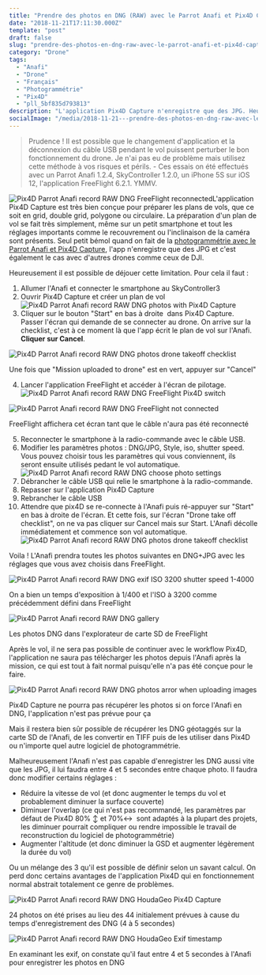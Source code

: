 ```yaml
---
title: "Prendre des photos en DNG (RAW) avec le Parrot Anafi et Pix4D Capture"
date: "2018-11-21T17:11:30.000Z"
template: "post"
draft: false
slug: "prendre-des-photos-en-dng-raw-avec-le-parrot-anafi-et-pix4d-capture"
category: "Drone"
tags: 
  - "Anafi"
  - "Drone"
  - "Français"
  - "Photogrammétrie"
  - "Pix4D"
  - "pll_5bf835d793813"
description: "L'application Pix4D Capture n'enregistre que des JPG. Heureusement il est possible de déjouer cette limitation et d''enregistrer les photos en DNG (RAW)"
socialImage: "/media/2018-11-21---prendre-des-photos-en-dng-raw-avec-le-parrot-anafi-et-pix4d-capture/Pix4D-Parrot-Anafi-record-RAW-DNG-FreeFlight-reconnected.jpg"
---
```


> Prudence ! 
> Il est possible que le changement d'application et la déconnexion du câble USB pendant le vol puissent perturber le bon fonctionnement du drone. Je n'ai pas eu de problème mais utilisez cette méthode à vos risques et périls. - Ces essais on été effectués avec un Parrot Anafi 1.2.4, SkyController 1.2.0, un iPhone 5S sur iOS 12, l'application FreeFlight 6.2.1. YMMV.

![Pix4D Parrot Anafi record RAW DNG FreeFlight reconnected](/media/2018-11-21---prendre-des-photos-en-dng-raw-avec-le-parrot-anafi-et-pix4d-capture/Pix4D-Parrot-Anafi-record-RAW-DNG-FreeFlight-reconnected-300x169.jpg)L'application Pix4D Capture est très bien conçue pour préparer les plans de vols, que ce soit en grid, double grid, polygone ou circulaire. La préparation d'un plan de vol se fait très simplement, même sur un petit smartphone et tout les réglages importants comme le recouvrement ou l'inclinaison de la caméra sont présents. Seul petit bémol quand on fait de la [photogrammétrie avec le Parrot Anafi et Pix4D Capture](/posts/photogrammetrie-avec-le-parrot-anafi-et-pix4d-capture/), l'app n'enregistre que des JPG et c'est également le cas avec d'autres drones comme ceux de DJI.

Heureusement il est possible de déjouer cette limitation. Pour cela il faut :

1. Allumer l'Anafi et connecter le smartphone au SkyController3
2. Ouvrir Pix4D Capture et créer un plan de vol![Pix4D Parrot Anafi record RAW DNG photos with Pix4D Capture](/media/2018-11-21---prendre-des-photos-en-dng-raw-avec-le-parrot-anafi-et-pix4d-capture/Pix4D-Parrot-Anafi-record-RAW-DNG-photos-with-Pix4D-Capture-1030x580.jpg)
3. Cliquer sur le bouton "Start" en bas à droite  dans Pix4D Capture. Passer l'écran qui demande de se connecter au drone. On arrive sur la checklist, c'est à ce moment là que l'app écrit le plan de vol sur l'Anafi. **Cliquer sur Cancel**.
  
![Pix4D Parrot Anafi record RAW DNG photos drone takeoff checklist](/media/2018-11-21---prendre-des-photos-en-dng-raw-avec-le-parrot-anafi-et-pix4d-capture/Pix4D-Parrot-Anafi-record-RAW-DNG-photos-drone-takeoff-checklist-1030x580.png)
<figcaption>Une fois que "Mission uploaded to drone" est en vert, appuyer sur "Cancel"</figcaption>

4. Lancer l'application FreeFlight et accéder à l'écran de pilotage.![Pix4D Parrot Anafi record RAW DNG FreeFlight Pix4D switch](/media/2018-11-21---prendre-des-photos-en-dng-raw-avec-le-parrot-anafi-et-pix4d-capture/Pix4D-Parrot-Anafi-record-RAW-DNG-FreeFlight-Pix4D-switch-e1542816095332-1030x580.jpg)
  
![Pix4D Parrot Anafi record RAW DNG FreeFlight not connected](/media/2018-11-21---prendre-des-photos-en-dng-raw-avec-le-parrot-anafi-et-pix4d-capture/Pix4D-Parrot-Anafi-record-RAW-DNG-FreeFlight-not-connected-1030x580.jpg)
<figcaption>FreeFlight affichera cet écran tant que le câble n'aura pas été reconnecté</figcaption>

5. Reconnecter le smartphone à la radio-commande avec le câble USB.
6. Modifier les paramètres photos : DNG/JPG, Style, iso, shutter speed. Vous pouvez choisir tous les paramètres qui vous conviennent, ils seront ensuite utilisés pedant le vol automatique.![Pix4D Parrot Anafi record RAW DNG choose photo settings](/media/2018-11-21---prendre-des-photos-en-dng-raw-avec-le-parrot-anafi-et-pix4d-capture/Pix4D-Parrot-Anafi-record-RAW-DNG-choose-photo-settings-1030x580.jpg)
7. Débrancher le câble USB qui relie le smartphone à la radio-commande.
8. Repasser sur l'application Pix4D Capture
9. Rebrancher le câble USB
10. Attendre que pix4D se re-connecte à l'Anafi puis ré-appuyer sur "Start" en bas à droite de l'écran. Et cette fois, sur l'écran "Drone take off checklist", on ne va pas cliquer sur Cancel mais sur Start. L'Anafi décolle immédiatement et commence son vol automatique.![Pix4D Parrot Anafi record RAW DNG photos drone takeoff checklist](/media/2018-11-21---prendre-des-photos-en-dng-raw-avec-le-parrot-anafi-et-pix4d-capture/Pix4D-Parrot-Anafi-record-RAW-DNG-photos-drone-takeoff-checklist-1030x580.png)

Voila ! L'Anafi prendra toutes les photos suivantes en DNG+JPG avec les réglages que vous avez choisis dans FreeFlight.

![Pix4D Parrot Anafi record RAW DNG exif ISO 3200 shutter speed 1-4000](/media/2018-11-21---prendre-des-photos-en-dng-raw-avec-le-parrot-anafi-et-pix4d-capture/Pix4D-Parrot-Anafi-record-RAW-DNG-exif-ISO-3200-shutter-speed-1-4000.jpg)
<figcaption>On a bien un temps d'exposition à 1/400 et l'ISO à 3200 comme précédemment défini dans FreeFlight</figcaption>

![Pix4D Parrot Anafi record RAW DNG gallery](/media/2018-11-21---prendre-des-photos-en-dng-raw-avec-le-parrot-anafi-et-pix4d-capture/Pix4D-Parrot-Anafi-record-RAW-DNG-gallery-1030x580.jpg)
<figcaption>Les photos DNG dans l'explorateur de carte SD de FreeFlight</figcaption>

Après le vol, il ne sera pas possible de continuer avec le workflow Pix4D, l'application ne saura pas télécharger les photos depuis l'Anafi après la mission, ce qui est tout à fait normal puisqu'elle n'a pas été conçue pour le faire.

![Pix4D Parrot Anafi record RAW DNG photos arror when uploading images](/media/2018-11-21---prendre-des-photos-en-dng-raw-avec-le-parrot-anafi-et-pix4d-capture/Pix4D-Parrot-Anafi-record-RAW-DNG-photos-arror-when-uploading-images-1030x580.png)
<figcaption>Pix4D Capture ne pourra pas récupérer les photos si on force l'Anafi en DNG, l'application n'est pas prévue pour ça</figcaption>

Mais il restera bien sûr possible de récupérer les DNG géotaggés sur la carte SD de l'Anafi, de les convertir en TIFF puis de les utiliser dans Pix4D ou n'importe quel autre logiciel de photogrammétrie.

Malheureusement l'Anafi n'est pas capable d'enregistrer les DNG aussi vite que les JPG, il lui faudra entre 4 et 5 secondes entre chaque photo. Il faudra donc modifier certains réglages :

- Réduire la vitesse de vol (et donc augmenter le temps du vol et probablement diminuer la surface couverte)
- Diminuer l'overlap (ce qui n'est pas recommandé, les paramètres par défaut de Pix4D 80% ↕ et 70%↔  sont adaptés à la plupart des projets, les diminuer pourrait compliquer ou rendre impossible le travail de reconstruction du logiciel de photogrammétrie)
- Augmenter l'altitude (et donc diminuer la GSD et augmenter légèrement la durée du vol)

Ou un mélange des 3 qu'il est possible de définir selon un savant calcul. On perd donc certains avantages de l'application Pix4D qui en fonctionnement normal abstrait totalement ce genre de problèmes.

![Pix4D Parrot Anafi record RAW DNG HoudaGeo Pix4D Capture](/media/2018-11-21---prendre-des-photos-en-dng-raw-avec-le-parrot-anafi-et-pix4d-capture/Pix4D-Parrot-Anafi-record-RAW-DNG-HoudaGeo-Pix4D-Capture.jpg)
<figcaption>24 photos on été prises au lieu des 44 initialement prévues à cause du temps d'enregistrement des DNG (4 à 5 secondes)</figcaption>

![Pix4D Parrot Anafi record RAW DNG HoudaGeo Exif timestamp](/media/2018-11-21---prendre-des-photos-en-dng-raw-avec-le-parrot-anafi-et-pix4d-capture/Pix4D-Parrot-Anafi-record-RAW-DNG-HoudaGeo-Exif-timestamp-1030x680.jpg)
<figcaption>En examinant les exif, on constate qu'il faut entre 4 et 5 secondes à l'Anafi pour enregistrer les photos en DNG</figcaption>
